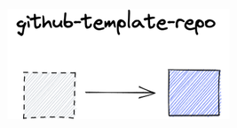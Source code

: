 
![github-template-repo](https://raw.githubusercontent.com/certifiedcloudarchitect/github-template-repo/main/images/tmpl-repo.png)
